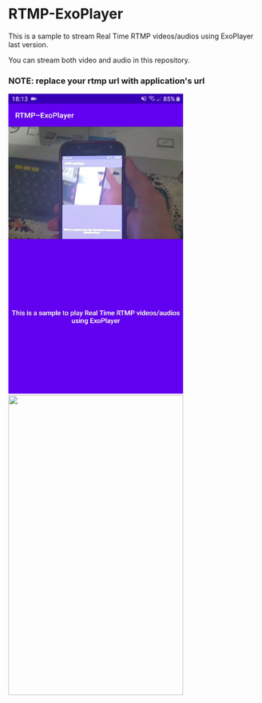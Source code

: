 # RTMP-ExoPlayer

This is a sample to stream Real Time RTMP videos/audios using ExoPlayer last version.

You can stream both video and audio in this repository.


### NOTE: replace your rtmp url with application's url

<a href="url"><img src="https://github.com/MortezaNedaei/RTMP-ExoPlayer/blob/master/art/screen.png" width="350" height="600"></a>
<a href="url"><img src="https://github.com/MortezaNedaei/RTMP-ExoPlayer/blob/master/art/screen.gif" width="350" height="600"></a>
